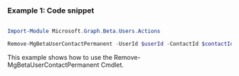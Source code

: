 ### Example 1: Code snippet

```powershell

Import-Module Microsoft.Graph.Beta.Users.Actions

Remove-MgBetaUserContactPermanent -UserId $userId -ContactId $contactId

```
This example shows how to use the Remove-MgBetaUserContactPermanent Cmdlet.

